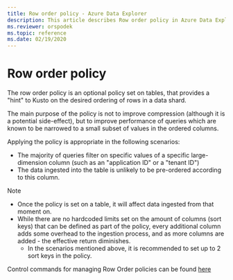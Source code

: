 ```yaml
---
title: Row order policy - Azure Data Explorer
description: This article describes Row order policy in Azure Data Explorer.
ms.reviewer: orspodek
ms.topic: reference
ms.date: 02/19/2020
---
```

# Row order policy

The row order policy is an optional policy set on tables, that provides a "hint" to Kusto
on the desired ordering of rows in a data shard.

The main purpose of the policy is not to improve compression (although it is a potential
side-effect), but to improve performance of queries which are known to be narrowed to a
small subset of values in the ordered columns.

Applying the policy is appropriate in the following scenarios:
* The majority of queries filter on specific values of a specific large-dimension column 
  (such as an "application ID" or a "tenant ID")
* The data ingested into the table is unlikely to be pre-ordered according to this column.


> [!NOTE]
> * Once the policy is set on a table, it will affect data ingested from that moment on.
> * While there are no hardcoded limits set on the amount of columns (sort keys) that can be
defined as part of the policy, every additional column adds some overhead to the ingestion
process, and as more columns are added - the effective return diminishes.
>   * In the scenarios mentioned above, it is recommended to set up to 2 sort keys in the policy.


Control commands for managing Row Order policies can be found [here](./show-table-row-order-policy-command.md)